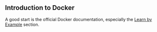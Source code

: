 ## Introduction to Docker

A good start is the official Docker documentation, especially the [Learn by Example](https://docs.docker.com/engine/userguide/containers/dockerizing/) section.